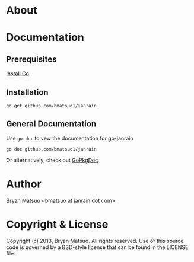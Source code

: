[install go]: http://golang.org/install.html "Install Go"
[gopkgdoc]: http://go.pkgdoc.org/github.com/bmatsuo1/janrain/ "GoPkgDoc"

About
=============

<no value>

Documentation
=============

Prerequisites
-------------

[Install Go][].

Installation
-------------

    go get github.com/bmatsuo1/janrain

General Documentation
---------------------

Use `go doc` to vew the documentation for go-janrain

    go doc github.com/bmatsuo1/janrain

Or alternatively, check out [GoPkgDoc][]

Author
======

Bryan Matsuo &lt;bmatsuo at janrain dot com&gt;

Copyright & License
===================

Copyright (c) 2013, Bryan Matsuo.
All rights reserved.
Use of this source code is governed by a BSD-style license that can be
found in the LICENSE file.
